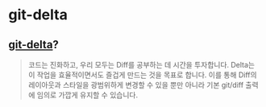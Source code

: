 # git-delta

## [git-delta](https://dandavison.github.io/delta/introduction.html)?

> 코드는 진화하고, 우리 모두는 Diff를 공부하는 데 시간을 투자합니다. Delta는 이 작업을 효율적이면서도 즐겁게 만드는 것을 목표로 합니다. 이를 통해 Diff의 레이아웃과 스타일을 광범위하게 변경할 수 있을 뿐만 아니라 기본 git/diff 출력에 임의로 가깝게 유지할 수 있습니다.
